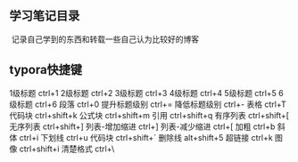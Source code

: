 ## 学习笔记目录

​    记录自己学到的东西和转载一些自己认为比较好的博客



## typora快捷键

1级标题			ctrl+1
2级标题			ctrl+2
3级标题			ctrl+3
4级标题			ctrl+4
5级标题			ctrl+5
6级标题			ctrl+6
段落			ctrl+0
提升标题级别	ctrl+=
降低标题级别	ctrl+-
表格			ctrl+T
代码块			ctrl+shift+k
公式块			ctrl+shift+m
引用			ctrl+shift+q
有序列表		ctrl+shift+[
无序列表		ctrl+shift+]
列表-增加缩进	ctrl+]
列表-减少缩进	ctrl+[
加粗			ctrl+b
斜体			ctrl+i
下划线			ctrl+u
代码块			ctrl+shift+`
删除线			alt+shift+5
超链接			ctrl+k
图像			ctrl+shift+i
清楚格式		ctrl+\

